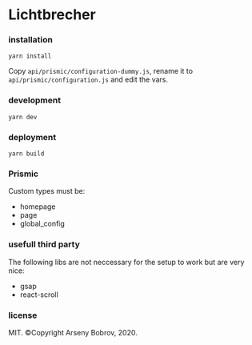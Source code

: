 # Lichtbrecher

### installation
```yarn install```

Copy ```api/prismic/configuration-dummy.js```, rename it to ```api/prismic/configuration.js``` and edit the vars.


### development
```yarn dev```


### deployment
```yarn build```


### Prismic
Custom types must be:

 - homepage
 - page
 - global_config
 
 
 ### usefull third party
 The following libs are not neccessary for the setup to work but are very nice:
 
 - gsap
 - react-scroll


### license
MIT. ©Copyright Arseny Bobrov, 2020.
